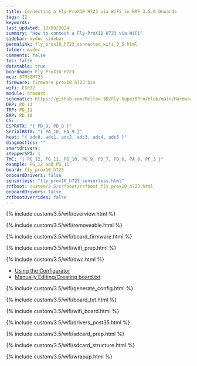 ```yaml
---
title: Connecting a Fly-ProX10 H723 via WiFi in RRF 3.5.0 Onwards
tags: []
keywords: 
last_updated: 13/09/2024
summary: "How to connect a Fly-ProX10 H723 via WiFi"
sidebar: mydoc_sidebar
permalink: fly_prox10_h723_connected_wifi_3_5.html
folder: mydoc
comments: false
toc: false
datatable: true
boardname: Fly-ProX10 H723
mcu: STM32H723
firmware: firmware_prox10_h723.bin
wifi: ESP32
module: onboard
schematic: https://github.com/Mellow-3D/Fly-Super8Pro/blob/main/Hardware/Schematic.pdf
DRP: PD_13
TRP: PD_11
ERP: PD_10
CS:
ESPRXTX: "{ PD_9, PD_8 }"
SerialRXTX: "{ PA_10, PA_9 }"
heat: "{ adc0, adc1, adc2, adc3, adc4, adc5 }"
diagnostics: ""
smartdrivers: 
stepperSPI: 1
TMC: "{ PG_12, PG_11, PG_10, PG_9, PD_7, PD_6, PA_8, PF_3 }"
example: PG_12 and PG_11
board: fly_prox10_h723
onboardDrivers: false
sensorless: "fly_prox10_h723_sensorless.html"
rrfboot: custom/3.5/rrfboot/rrfboot_fly_prox10_h723.html
onboardDrivers: false
rrfbootOverrides: false
---
```


{% include custom/3.5/wifi/overview.html %}

{% include custom/3.5/wifi/removeable.html %}

{% include custom/3.5/wifi/board_firmware.html %}

{% include custom/3.5/wifi/wifi_prep.html %}

{% include custom/3.5/wifi/dwc.html %}

<ul id="profileTabs" class="nav nav-tabs">
    <li class="active"><a class="noCrossRef" href="#generate" data-toggle="tab">Using the Configurator</a></li>
    <li><a class="noCrossRef" href="#manualpost35" data-toggle="tab">Manually Editing/Creating board.txt</a></li>
</ul>
  <div class="tab-content">
<div role="tabpanel" class="tab-pane active" id="generate" markdown="1">

{% include custom/3.5/wifi/generate_config.html %}

</div>

<div role="tabpanel" class="tab-pane" id="manualpost35" markdown="1">

{% include custom/3.5/wifi/board_txt.html %}

{% include custom/3.5/wifi/wifi_board.html %}

{% include custom/3.5/wifi/drivers_post35.html %}

</div>

</div>

{% include custom/3.5/wifi/sdcard_prep.html %}

{% include custom/3.5/wifi/sdcard_structure.html %}

{% include custom/3.5/wifi/wrapup.html %}
